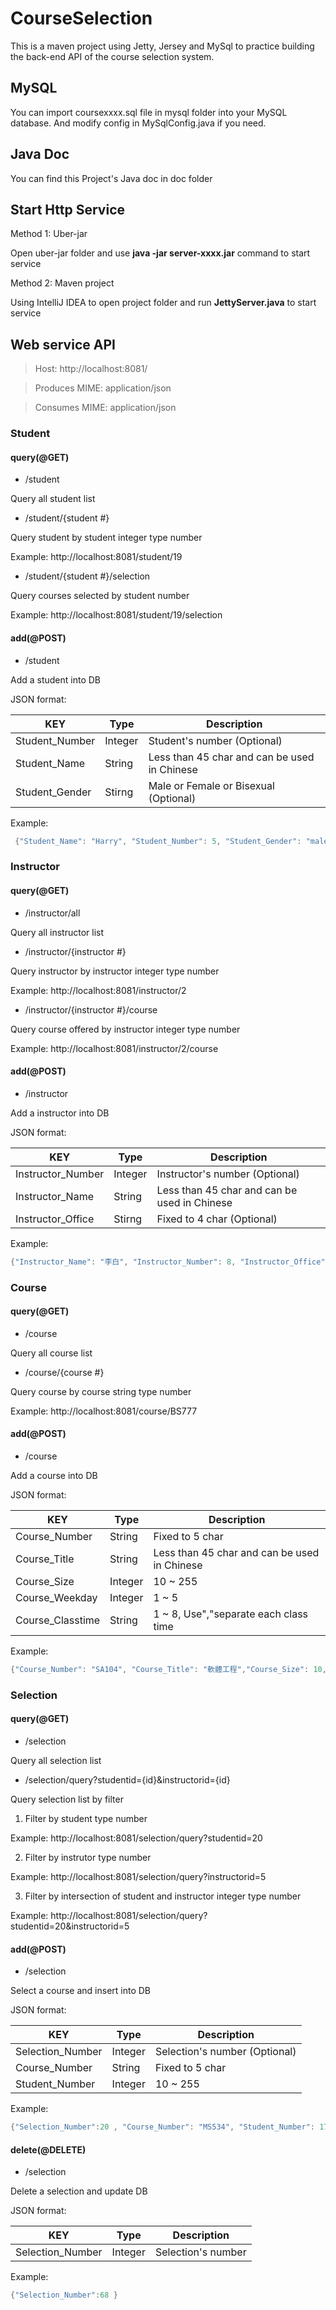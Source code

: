 # CourseSelection #

This is a maven project using Jetty, Jersey and MySql to practice building the back-end API of the course selection system.

## MySQL 
You can import coursexxxx.sql file in mysql folder  into your MySQL database.
And modify config in MySqlConfig.java if you need.

## Java Doc
You can find this Project's Java doc in doc folder

## Start Http Service
Method 1: Uber-jar

Open uber-jar folder and use **java -jar server-xxxx.jar** command to start service 

Method 2: Maven project

Using IntelliJ IDEA to open project folder and run **JettyServer.java** to start service

## Web service API

>Host: http://localhost:8081/

>Produces MIME: application/json

>Consumes MIME: application/json

### Student

#### query(@GET)

* /student

Query all student list

* /student/{student #}

Query student by student integer type number

Example: http://localhost:8081/student/19

* /student/{student #}/selection

Query courses selected by student number

Example: http://localhost:8081/student/19/selection

#### add(@POST)

* /student

Add a student into DB

JSON format: 

KEY | Type | Description
---------|----------|---------
 Student_Number | Integer | Student's number (Optional)
 Student_Name | String | Less than 45 char and can be used in Chinese
 Student_Gender | Stirng | Male or Female or Bisexual (Optional)

Example:

```java
 {"Student_Name": "Harry", "Student_Number": 5, "Student_Gender": "male"}
 ```


### Instructor

#### query(@GET)

* /instructor/all

Query all instructor list

* /instructor/{instructor #}

Query instructor by instructor integer type number

Example: http://localhost:8081/instructor/2

* /instructor/{instructor #}/course

Query course offered by instructor integer type number

Example: http://localhost:8081/instructor/2/course

#### add(@POST)

* /instructor

Add a instructor into DB

JSON format: 

KEY | Type | Description
---------|----------|---------
 Instructor_Number | Integer | Instructor's number (Optional)
 Instructor_Name | String | Less than 45 char and can be used in Chinese
 Instructor_Office | Stirng | Fixed to 4 char (Optional)
 
Example:

```java
{"Instructor_Name": "李白", "Instructor_Number": 8, "Instructor_Office": "C102"}
```


### Course

#### query(@GET)

* /course

Query all course list

* /course/{course #}

Query course by course string type number

Example: http://localhost:8081/course/BS777

#### add(@POST)

* /course

Add a course into DB

JSON format: 

KEY | Type | Description
---------|----------|---------
 Course_Number | String | Fixed to 5 char
 Course_Title | String | Less than 45 char and can be used in Chinese
 Course_Size | Integer | 10 ~ 255 
 Course_Weekday | Integer | 1 ~ 5 
 Course_Classtime | String | 1 ~ 8, Use","separate each class time 

Example:

```java
{"Course_Number": "SA104", "Course_Title": "軟體工程","Course_Size": 10,"Course_Weekday": 5,"Instructor_Number": 5,"Course_Classtime": "5,6,7" }
```

### Selection

#### query(@GET)

* /selection

Query all selection list

* /selection/query?studentid={id}&instructorid={id}

Query selection list by filter 

1. Filter by student type number

Example: http://localhost:8081/selection/query?studentid=20

2. Filter by instrutor type number

Example: http://localhost:8081/selection/query?instructorid=5

3. Filter by intersection of student and instructor integer type number

Example: http://localhost:8081/selection/query?studentid=20&instructorid=5


#### add(@POST)

* /selection

Select a course and insert into DB

JSON format: 

KEY | Type | Description
---------|----------|---------
 Selection_Number | Integer | Selection's number (Optional)
 Course_Number | String | Fixed to 5 char
 Student_Number | Integer | 10 ~ 255 


Example:

```java
{"Selection_Number":20 , "Course_Number": "MS534", "Student_Number": 17 }
```

#### delete(@DELETE)

* /selection

Delete a selection and update DB

JSON format: 

KEY | Type | Description
---------|----------|---------
 Selection_Number | Integer | Selection's number 


Example:

```java
{"Selection_Number":68 }
```

